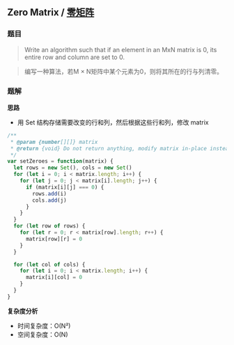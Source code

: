 ## Zero Matrix / [零矩阵](https://leetcode-cn.com/problems/zero-matrix-lcci/)
### 题目
> Write an algorithm such that if an element in an MxN matrix is 0, its entire row and column are set to 0.

> 编写一种算法，若M × N矩阵中某个元素为0，则将其所在的行与列清零。

### 题解
**思路**
+ 用 Set 结构存储需要改变的行和列，然后根据这些行和列，修改 matrix

```js
/**
 * @param {number[][]} matrix
 * @return {void} Do not return anything, modify matrix in-place instead.
 */
var setZeroes = function(matrix) {
  let rows = new Set(), cols = new Set()
  for (let i = 0; i < matrix.length; i++) {
    for (let j = 0; j < matrix[i].length; j++) {
      if (matrix[i][j] === 0) {
        rows.add(i)
        cols.add(j)
      }
    }
  }
  for (let row of rows) {
    for (let r = 0; r < matrix[row].length; r++) {
      matrix[row][r] = 0
    }
  }

  for (let col of cols) {
    for (let i = 0; i < matrix.length; i++) {
      matrix[i][col] = 0
    }
  }
}
```

**复杂度分析**
+ 时间复杂度：O(N²)
+ 空间复杂度：O(N)
